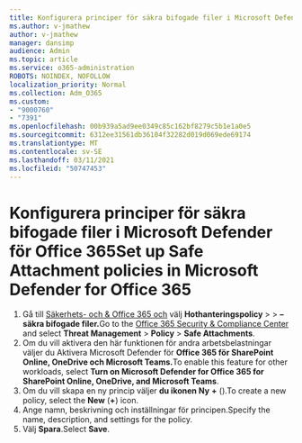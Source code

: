 ```yaml
---
title: Konfigurera principer för säkra bifogade filer i Microsoft Defender för Office 365
ms.author: v-jmathew
author: v-jmathew
manager: dansimp
audience: Admin
ms.topic: article
ms.service: o365-administration
ROBOTS: NOINDEX, NOFOLLOW
localization_priority: Normal
ms.collection: Adm_O365
ms.custom:
- "9000760"
- "7391"
ms.openlocfilehash: 00b939a5ad9ee0349c85c162bf8279c5b1e1a0e5
ms.sourcegitcommit: 6312ee31561db36104f32282d019d069ede69174
ms.translationtype: MT
ms.contentlocale: sv-SE
ms.lasthandoff: 03/11/2021
ms.locfileid: "50747453"
---
```

# <a name="set-up-safe-attachment-policies-in-microsoft-defender-for-office-365"></a><span data-ttu-id="7dab8-102">Konfigurera principer för säkra bifogade filer i Microsoft Defender för Office 365</span><span class="sxs-lookup"><span data-stu-id="7dab8-102">Set up Safe Attachment policies in Microsoft Defender for Office 365</span></span>

1. <span data-ttu-id="7dab8-103">Gå till [Säkerhets- och & Office 365 och](https://go.microsoft.com/fwlink/p/?linkid=2077143) välj **Hothanteringspolicy**  >    >  **– säkra bifogade filer.**</span><span class="sxs-lookup"><span data-stu-id="7dab8-103">Go to the [Office 365 Security & Compliance Center](https://go.microsoft.com/fwlink/p/?linkid=2077143) and select **Threat Management** > **Policy** > **Safe Attachments**.</span></span>
2. <span data-ttu-id="7dab8-104">Om du vill aktivera den här funktionen för andra arbetsbelastningar väljer du Aktivera Microsoft Defender för **Office 365 för SharePoint Online, OneDrive och Microsoft Teams.**</span><span class="sxs-lookup"><span data-stu-id="7dab8-104">To enable this feature for other workloads, select **Turn on Microsoft Defender for Office 365 for SharePoint Online, OneDrive, and Microsoft Teams**.</span></span>
3. <span data-ttu-id="7dab8-105">Om du vill skapa en ny princip väljer **du ikonen Ny** **+** ().</span><span class="sxs-lookup"><span data-stu-id="7dab8-105">To create a new policy, select the **New** (**+**) icon.</span></span>
4. <span data-ttu-id="7dab8-106">Ange namn, beskrivning och inställningar för principen.</span><span class="sxs-lookup"><span data-stu-id="7dab8-106">Specify the name, description, and settings for the policy.</span></span>
5. <span data-ttu-id="7dab8-107">Välj **Spara**.</span><span class="sxs-lookup"><span data-stu-id="7dab8-107">Select **Save**.</span></span>

